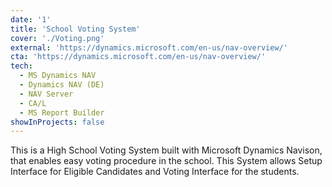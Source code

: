 ```yaml
---
date: '1'
title: 'School Voting System'
cover: './Voting.png'
external: 'https://dynamics.microsoft.com/en-us/nav-overview/'
cta: 'https://dynamics.microsoft.com/en-us/nav-overview/'
tech:
  - MS Dynamics NAV
  - Dynamics NAV (DE)
  - NAV Server
  - CA/L 
  - MS Report Builder
showInProjects: false
---
```


This is a High School Voting System built with Microsoft Dynamics Navison, that enables easy voting procedure in the school. This System allows Setup Interface for Eligible Candidates and Voting Interface for the students. 
